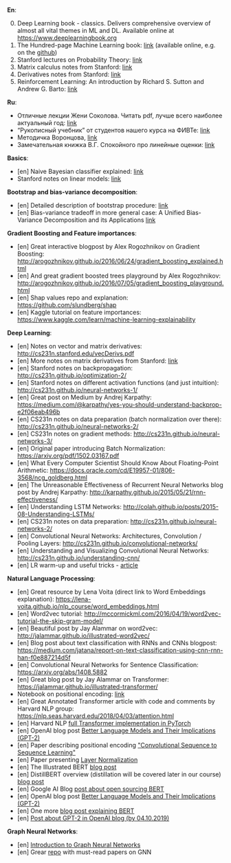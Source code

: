 **En**:

0. Deep Learning book - classics. Delivers comprehensive overview of almost all vital
   themes in ML and DL. Available online at https://www.deeplearningbook.org
1. The Hundred-page Machine Learning book: [link](http://themlbook.com) (available online,
   e.g. on the
   [github](https://github.com/ZakiaSalod/The-Hundred-Page-Machine-Learning-Book))
2. Stanford lectures on Probability Theory:
   [link](https://web.stanford.edu/~montanar/TEACHING/Stat310A/lnotes.pdf)
3. Matrix calculus notes from Stanford: [link](http://cs231n.stanford.edu/vecDerivs.pdf)
4. Derivatives notes from Stanford:
   [link](http://cs231n.stanford.edu/handouts/derivatives.pdf)
5. Reinforcement Learning: An introduction by Richard S. Sutton and Andrew G. Barto:
   [link](http://incompleteideas.net/book/the-book-2nd.html)

**Ru**:

- Отличные лекции Жени Соколова. Читать pdf, лучше всего наиболее актуальный год:
  [link](https://github.com/esokolov/ml-course-hse)
- “Рукописный учебник” от студентов нашего курса на ФИВТе:
  [link](https://github.com/girafe-ai/ml-mipt/blob/master/ML_informal_notes.pdf)
- Методичка Воронцова,
  [link](http://www.machinelearning.ru/wiki/images/6/6d/Voron-ML-1.pdf)
- Замечательная книжка В.Г. Спокойного про линейные оценки:
  [link](http://strlearn.ru/wp-content/uploads/2017/01/script2018-5.pdf)

**Basics**:

- [en] Naive Bayesian classifier explained:
  [link](https://machinelearningmastery.com/classification-as-conditional-probability-and-the-naive-bayes-algorithm/)
- Stanford notes on linear models:
  [link](http://cs229.stanford.edu/notes/cs229-notes1.pdf)

**Bootstrap and bias-variance decomposition**:

- [en] Detailed description of bootstrap procedure:
  [link](http://www.math.ntu.edu.tw/~hchen/teaching/LargeSample/notes/notebootstrap.pdf)
- [en] Bias-variance tradeoff in more general case: A Unified Bias-Variance Decomposition
  and its Applications [link](https://homes.cs.washington.edu/~pedrod/papers/mlc00a.pdf)

**Gradient Boosting and Feature importances**:

- [en] Great interactive blogpost by Alex Rogozhnikov on Gradient Boosting:
  http://arogozhnikov.github.io/2016/06/24/gradient_boosting_explained.html
- [en] And great gradient boosted trees playground by Alex Rogozhnikov:
  http://arogozhnikov.github.io/2016/07/05/gradient_boosting_playground.html
- [en] Shap values repo and explanation: https://github.com/slundberg/shap
- [en] Kaggle tutorial on feature importances:
  https://www.kaggle.com/learn/machine-learning-explainability

**Deep Learning**:

- [en] Notes on vector and matrix derivatives: http://cs231n.stanford.edu/vecDerivs.pdf
- [en] More notes on matrix derivatives from Stanford:
  [link](http://cs231n.stanford.edu/handouts/derivatives.pdf)
- [en] Stanford notes on backpropagation: http://cs231n.github.io/optimization-2/
- [en] Stanford notes on different activation functions (and just intuition):
  http://cs231n.github.io/neural-networks-1/
- [en] Great post on Medium by Andrej Karpathy:
  https://medium.com/@karpathy/yes-you-should-understand-backprop-e2f06eab496b
- [en] CS231n notes on data preparation (batch normalization over there):
  http://cs231n.github.io/neural-networks-2/
- [en] CS231n notes on gradient methods: http://cs231n.github.io/neural-networks-3/
- [en] Original paper introducing Batch Normalization:
  https://arxiv.org/pdf/1502.03167.pdf
- [en] What Every Computer Scientist Should Know About Floating-Point Arithmetic:
  https://docs.oracle.com/cd/E19957-01/806-3568/ncg_goldberg.html
- [en] The Unreasonable Effectiveness of Recurrent Neural Networks blog post by Andrej
  Karpathy: http://karpathy.github.io/2015/05/21/rnn-effectiveness/
- [en] Understanding LSTM Networks:
  http://colah.github.io/posts/2015-08-Understanding-LSTMs/
- [en] CS231n notes on data preparation: http://cs231n.github.io/neural-networks-2/
- [en] Convolutional Neural Networks: Architectures, Convolution / Pooling Layers:
  http://cs231n.github.io/convolutional-networks/
- [en] Understanding and Visualizing Convolutional Neural Networks:
  http://cs231n.github.io/understanding-cnn/
- [en] LR warm-up and useful tricks - [article](https://arxiv.org/abs/1812.01187)

**Natural Language Processing**:

- [en] Great resource by Lena Voita (direct link to Word Embeddings explanation):
  https://lena-voita.github.io/nlp_course/word_embeddings.html
- [en] Word2vec tutorial:
  http://mccormickml.com/2016/04/19/word2vec-tutorial-the-skip-gram-model/
- [en] Beautiful post by Jay Alammar on word2vec:
  http://jalammar.github.io/illustrated-word2vec/
- [en] Blog post about text classification with RNNs and CNNs blogpost:
  https://medium.com/jatana/report-on-text-classification-using-cnn-rnn-han-f0e887214d5f
- [en] Convolutional Neural Networks for Sentence Classification:
  https://arxiv.org/abs/1408.5882
- [en] Great blog post by Jay Alammar on Transformer:
  https://jalammar.github.io/illustrated-transformer/
- Notebook on positional encoding:
  [link](https://github.com/girafe-ai/ml-mipt/blob/advanced/week04_Transformer/week04_positional_encoding_carriers.ipynb)
- [en] Great Annotated Transformer article with code and comments by Harvard NLP group:
  https://nlp.seas.harvard.edu/2018/04/03/attention.html
- [en] Harvard NLP
  [full Transformer implementation in PyTorch](http://nlp.seas.harvard.edu/2018/04/03/attention.html)
- [en] OpenAI blog post
  [Better Language Models and Their Implications (GPT-2)](https://openai.com/blog/better-language-models/)
- [en] Paper describing positional encoding
  ["Convolutional Sequence to Sequence Learning"](https://arxiv.org/pdf/1705.03122)
- [en] Paper presenting [Layer Normalization](https://arxiv.org/abs/1607.06450)
- [en] The Illustrated BERT [blog post](http://jalammar.github.io/illustrated-bert/)
- [en] DistillBERT overview (distillation will be covered later in our course)
  [blog post](https://medium.com/huggingface/distilbert-8cf3380435b5)
- [en] Google AI Blog
  [post about open sourcing BERT](https://ai.googleblog.com/2018/11/open-sourcing-bert-state-of-art-pre.html)
- [en] OpenAI blog post
  [Better Language Models and Their Implications (GPT-2)](https://openai.com/blog/better-language-models/)
- [en] One more
  [blog post explaining BERT](https://yashuseth.blog/2019/06/12/bert-explained-faqs-understand-bert-working/)
- [en]
  [Post about GPT-2 in OpenAI blog (by 04.10.2019)](https://openai.com/blog/fine-tuning-gpt-2/)

**Graph Neural Networks**:

- [en]
  [Introduction to Graph Neural Networks](https://www.morganclaypool.com/doi/10.2200/S00980ED1V01Y202001AIM045)
- [en] Grear [repo](https://github.com/thunlp/GNNPapers) with must-read papers on GNN
